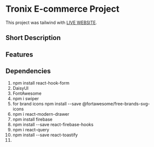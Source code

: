 # Tronix E-commerce Project

This project was tailwind with [LIVE WEBSITE]().

## Short Description

## Features
## Dependencies
1. npm install react-hook-form
2. DaisyUI
3. FontAwesome
4. npm i swiper
5. for brand icons npm install --save @fortawesome/free-brands-svg-icons
6. npm i react-modern-drawer
7. npm install firebase
8. npm install --save react-firebase-hooks
9. npm i react-query
10. npm install --save react-toastify
11. 
